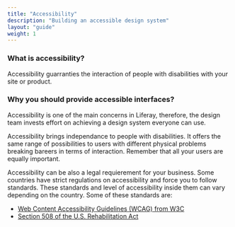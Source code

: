 ```yaml
---
title: "Accessibility"
description: "Building an accessible design system"
layout: "guide"
weight: 1
---
```



### What is accessibility?

Accessibility guarranties the interaction of people with disabilities with your site or product.

### Why you should provide accessible interfaces?

Accessibility is one of the main concerns in Liferay, therefore, the design team invests effort on achieving a design system everyone can use.

Accessibility brings independance to people with disabilities. It offers the same range of possibilities to users with different physical problems breaking bareers in terms of interaction. Remember that all your users are equally important. 

Accessibility can be also a legal requierement for your business. Some countries have strict regulations on accessibility and force you to follow standards. These standards and level of accessibility inside them can vary depending on the country. Some of these standards are:

* [Web Content Accessibility Guidelines (WCAG) from W3C](https://www.w3.org/WAI/intro/wcag)
* [Section 508 of the U.S. Rehabilitation Act](https://www.section508.gov/section-508-of-the-rehabilitation-act)



